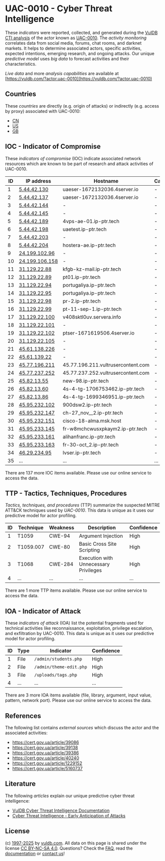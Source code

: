 # UAC-0010 - Cyber Threat Intelligence

These _indicators_ were reported, collected, and generated during the [VulDB CTI analysis](https://vuldb.com/?kb.cti) of the actor known as [UAC-0010](https://vuldb.com/?actor.uac-0010). The _activity monitoring_ correlates data from social media, forums, chat rooms, and darknet markets. It helps to determine associated actors, specific activities, expected intentions, emerging research, and ongoing attacks. Our unique _predictive model_ uses _big data_ to forecast activities and their characteristics.

_Live data_ and more _analysis capabilities_ are available at [https://vuldb.com/?actor.uac-0010](https://vuldb.com/?actor.uac-0010)

## Countries

These _countries_ are directly (e.g. origin of attacks) or indirectly (e.g. access by proxy) associated with UAC-0010:

* [CN](https://vuldb.com/?country.cn)
* [US](https://vuldb.com/?country.us)
* [GB](https://vuldb.com/?country.gb)

## IOC - Indicator of Compromise

These _indicators of compromise_ (IOC) indicate associated network resources which are known to be part of research and attack activities of UAC-0010.

ID | IP address | Hostname | Campaign | Confidence
-- | ---------- | -------- | -------- | ----------
1 | [5.44.42.130](https://vuldb.com/?ip.5.44.42.130) | uaeser-1672132036.4server.io | - | High
2 | [5.44.42.137](https://vuldb.com/?ip.5.44.42.137) | uaeser-1672132036.4server.io | - | High
3 | [5.44.42.144](https://vuldb.com/?ip.5.44.42.144) | - | - | High
4 | [5.44.42.145](https://vuldb.com/?ip.5.44.42.145) | - | - | High
5 | [5.44.42.189](https://vuldb.com/?ip.5.44.42.189) | 4vps-ae-01.ip-ptr.tech | - | High
6 | [5.44.42.198](https://vuldb.com/?ip.5.44.42.198) | uaetest.ip-ptr.tech | - | High
7 | [5.44.42.203](https://vuldb.com/?ip.5.44.42.203) | - | - | High
8 | [5.44.42.204](https://vuldb.com/?ip.5.44.42.204) | hostera-ae.ip-ptr.tech | - | High
9 | [24.199.102.96](https://vuldb.com/?ip.24.199.102.96) | - | - | High
10 | [24.199.106.158](https://vuldb.com/?ip.24.199.106.158) | - | - | High
11 | [31.129.22.88](https://vuldb.com/?ip.31.129.22.88) | kfgb-kz-mail.ip-ptr.tech | - | High
12 | [31.129.22.89](https://vuldb.com/?ip.31.129.22.89) | pt01.ip-ptr.tech | - | High
13 | [31.129.22.94](https://vuldb.com/?ip.31.129.22.94) | portugaliya.ip-ptr.tech | - | High
14 | [31.129.22.95](https://vuldb.com/?ip.31.129.22.95) | portugaliya.ip-ptr.tech | - | High
15 | [31.129.22.98](https://vuldb.com/?ip.31.129.22.98) | pr-2.ip-ptr.tech | - | High
16 | [31.129.22.99](https://vuldb.com/?ip.31.129.22.99) | pt-11-sep-1.ip-ptr.tech | - | High
17 | [31.129.22.100](https://vuldb.com/?ip.31.129.22.100) | v408sktl0uv.servera.info | - | High
18 | [31.129.22.101](https://vuldb.com/?ip.31.129.22.101) | - | - | High
19 | [31.129.22.102](https://vuldb.com/?ip.31.129.22.102) | ptser-1671619506.4server.io | - | High
20 | [31.129.22.105](https://vuldb.com/?ip.31.129.22.105) | - | - | High
21 | [45.61.138.226](https://vuldb.com/?ip.45.61.138.226) | - | - | High
22 | [45.61.139.22](https://vuldb.com/?ip.45.61.139.22) | - | - | High
23 | [45.77.196.211](https://vuldb.com/?ip.45.77.196.211) | 45.77.196.211.vultrusercontent.com | - | Medium
24 | [45.77.237.252](https://vuldb.com/?ip.45.77.237.252) | 45.77.237.252.vultrusercontent.com | - | Medium
25 | [45.82.13.55](https://vuldb.com/?ip.45.82.13.55) | new-98.ip-ptr.tech | - | High
26 | [45.82.13.60](https://vuldb.com/?ip.45.82.13.60) | 4s-4-tg-1706753462.ip-ptr.tech | - | High
27 | [45.82.13.86](https://vuldb.com/?ip.45.82.13.86) | 4s-4-tg-1699346951.ip-ptr.tech | - | High
28 | [45.95.232.102](https://vuldb.com/?ip.45.95.232.102) | 900dsw2.ip-ptr.tech | - | High
29 | [45.95.232.147](https://vuldb.com/?ip.45.95.232.147) | ch-27_nov__2.ip-ptr.tech | - | High
30 | [45.95.232.151](https://vuldb.com/?ip.45.95.232.151) | cisco-18-alma.msk.host | - | High
31 | [45.95.233.145](https://vuldb.com/?ip.45.95.233.145) | fr-w8mchcwusxpkaym2.ip-ptr.tech | - | High
32 | [45.95.233.161](https://vuldb.com/?ip.45.95.233.161) | alihanfranc.ip-ptr.tech | - | High
33 | [45.95.233.163](https://vuldb.com/?ip.45.95.233.163) | fr-30-oct_2.ip-ptr.tech | - | High
34 | [46.29.234.95](https://vuldb.com/?ip.46.29.234.95) | lvser.ip-ptr.tech | - | High
35 | ... | ... | ... | ...

There are 137 more IOC items available. Please use our online service to access the data.

## TTP - Tactics, Techniques, Procedures

_Tactics, techniques, and procedures_ (TTP) summarize the suspected MITRE ATT&CK techniques used by _UAC-0010_. This data is unique as it uses our predictive model for actor profiling.

ID | Technique | Weakness | Description | Confidence
-- | --------- | -------- | ----------- | ----------
1 | T1059 | CWE-94 | Argument Injection | High
2 | T1059.007 | CWE-80 | Basic Cross Site Scripting | High
3 | T1068 | CWE-284 | Execution with Unnecessary Privileges | High
4 | ... | ... | ... | ...

There are 1 more TTP items available. Please use our online service to access the data.

## IOA - Indicator of Attack

These _indicators of attack_ (IOA) list the potential fragments used for technical activities like reconnaissance, exploitation, privilege escalation, and exfiltration by UAC-0010. This data is unique as it uses our predictive model for actor profiling.

ID | Type | Indicator | Confidence
-- | ---- | --------- | ----------
1 | File | `/admin/students.php` | High
2 | File | `/admin/theme-edit.php` | High
3 | File | `/uploads/tags.php` | High
4 | ... | ... | ...

There are 3 more IOA items available (file, library, argument, input value, pattern, network port). Please use our online service to access the data.

## References

The following list contains _external sources_ which discuss the actor and the associated activities:

* https://cert.gov.ua/article/39086
* https://cert.gov.ua/article/39138
* https://cert.gov.ua/article/39386
* https://cert.gov.ua/article/40240
* https://cert.gov.ua/article/1229152
* https://cert.gov.ua/article/5160737

## Literature

The following _articles_ explain our unique predictive cyber threat intelligence:

* [VulDB Cyber Threat Intelligence Documentation](https://vuldb.com/?kb.cti)
* [Cyber Threat Intelligence - Early Anticipation of Attacks](https://www.scip.ch/en/?labs.20201022)

## License

(c) [1997-2025](https://vuldb.com/?kb.changelog) by [vuldb.com](https://vuldb.com/?kb.about). All data on this page is shared under the license [CC BY-NC-SA 4.0](https://creativecommons.org/licenses/by-nc-sa/4.0/). Questions? Check the [FAQ](https://vuldb.com/?kb.faq), read the [documentation](https://vuldb.com/?kb) or [contact us](https://vuldb.com/?contact)!
